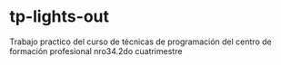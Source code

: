 # tp-lights-out
Trabajo practico del curso de técnicas de programación del centro de formación profesional nro34.2do cuatrimestre
